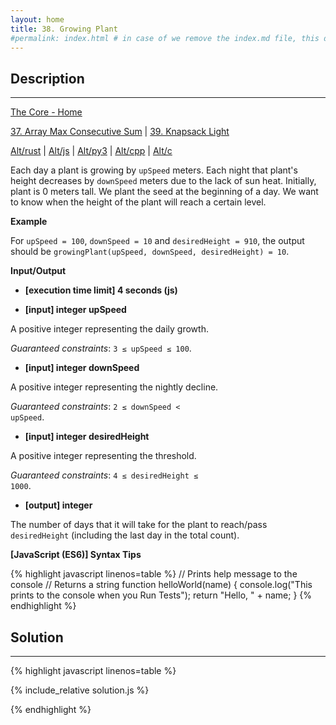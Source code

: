 ```yaml
---
layout: home
title: 38. Growing Plant
#permalink: index.html # in case of we remove the index.md file, this doc will be the index page
---
```


<div class="row">
<div class="columnStmt" markdown="1">

## Description
------

[The Core - Home](../../code-signal-arcade-thecore/README.html)

[37. Array Max Consecutive Sum](../37_arrayMaxConsecutiveSum/README.html) | [39. Knapsack Light](../39_knapsackLight/README.html)

[Alt/rust](./Alt_rust/README.md) | [Alt/js](./Alt_js/README.html) | [Alt/py3](./Alt_py3/README.md) | [Alt/cpp](./Alt_cpp/README.md) | [Alt/c](./Alt_c/README.md)

Each day a plant is growing by <code>upSpeed</code> meters. Each night that plant's height decreases by <code>downSpeed</code> meters due to the lack of sun heat. Initially, plant is 0 meters tall. We plant the seed at the beginning of a day. We want to know when the height of the plant will reach a certain level.

**Example**

For <code>upSpeed = 100</code>, <code>downSpeed = 10</code> and <code>desiredHeight = 910</code>, the output should be
<code>growingPlant(upSpeed, downSpeed, desiredHeight) = 10</code>.

**Input/Output**

* **[execution time limit] 4 seconds (js)**

* **[input] integer upSpeed**

A positive integer representing the daily growth.

*Guaranteed constraints*:
<code>3 ≤ upSpeed ≤ 100</code>.

* **[input] integer downSpeed**

A positive integer representing the nightly decline.

*Guaranteed constraints*:
<code>2 ≤ downSpeed < upSpeed</code>.

* **[input] integer desiredHeight**

A positive integer representing the threshold.

*Guaranteed constraints*:
<code>4 ≤ desiredHeight ≤ 1000</code>.


* **[output] integer**

The number of days that it will take for the plant to reach/pass <code>desiredHeight</code> (including the last day in the total count).


**[JavaScript (ES6)] Syntax Tips**

{% highlight javascript linenos=table %}
// Prints help message to the console
// Returns a string
function helloWorld(name) {
    console.log("This prints to the console when you Run Tests");
    return "Hello, " + name;
}
{% endhighlight %}

</div>
<div class="columnSol" markdown="1">

## Solution
------

{% highlight javascript linenos=table %}

{% include_relative solution.js %}

{% endhighlight %}

</div>
</div>